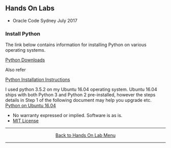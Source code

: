 ## Hands On Labs

- Oracle Code Sydney July 2017

### Install Python

The link below contains information for installing Python on various operating systems.

[Python Downloads](https://www.python.org/downloads/)

Also refer

[Python Installation Instructions](https://www.tutorialspoint.com/python/python_environment.htm)
 
I used python 3.5.2 on my Ubuntu 16.04 operating system. Ubuntu 16.04 ships with both Python 3 and Python 2 pre-installed, however the steps details in Step 1 of the following document may help you upgrade etc.
[Python on Ubuntu 16.04](https://www.digitalocean.com/community/tutorials/how-to-install-python-3-and-set-up-a-local-programming-environment-on-ubuntu-16-04)

* No warranty expressed or implied.  Software is as is.
* [MIT License](http://www.opensource.org/licenses/mit-license.html)

<hr />
<center>
<a href="../../handsonlabs" class="btn" >Back to Hands On Lab Menu</a>
<center/>
<hr />

